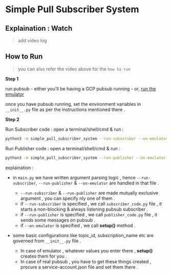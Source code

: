 # Simple Pull Subscriber System

## Explaination : Watch
> add video log

## How to Run

> you can also refer the video above for the `how to run`

**Step 1**

run pubsub
    - either you'll be having a GCP pubsub running
    - or, [run the emulator](../../../Emulator) 
        
once you have pubsub running, set the environment variables in `__init__.py` file as per the instructions mentioned there .

**Step 2**

Run Subscriber code : open a terminal/shell/cmd & run :

```sh
python3 -m simple_pull_subscriber_system --run-subscriber --on-emulator
```

Run Publisher code : open a terminal/shell/cmd & run :

```sh
python3 -m simple_pull_subscriber_system --run-publisher --on-emulator
```

explaination :

- in `main.py` we have written argument parsing logic , hence `--run-subscriber`, `--run-publisher` & `--on-emulator` are handled in that file .
    - `--run-subscriber` & `--run-publisher` are made mutually exclusive argument , you can specify nly one of them .
    - if `--run-subscriber` is specified , we call `subscriber_code.py` file , it starts a non-blocking & always listening pubsub subscriber .
    - if `--run-publisher` is specified , we call `publisher_code.py` file , it sends some messages on pubsub .
    - if `--on-emulator` is specified , we call **setup()** method .

- some basic configurations like topic_id, subscription_name etc are governed from `__init__.py` file .
    - In case of emulator , whatever values you enter there , **setup()** creates them for you .
    - In case of real pubsub , you have to get these things created , procure a service-account.json file and set them there .